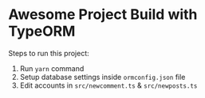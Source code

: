 # Awesome Project Build with TypeORM

Steps to run this project:

1. Run `yarn` command
2. Setup database settings inside `ormconfig.json` file
3. Edit accounts in `src/newcomment.ts` & `src/newposts.ts`
